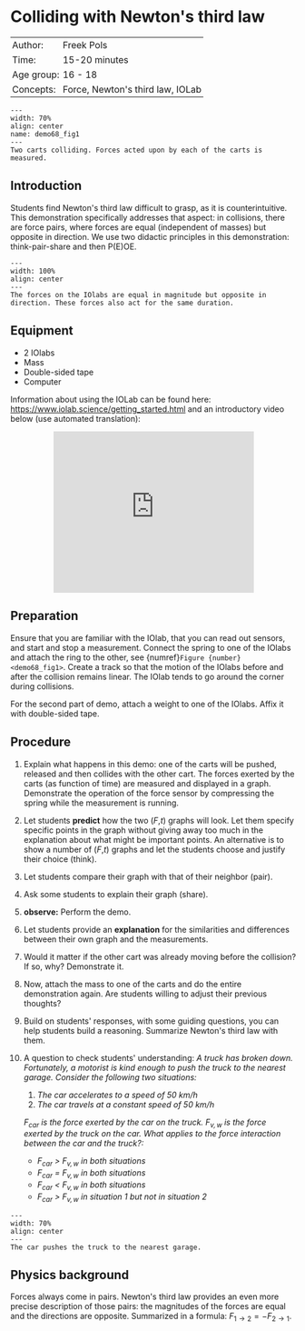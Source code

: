 # Colliding with Newton's third law 

<table style="width: 100%; border-collapse: collapse; border: none;">
    <tr style="background-color: var(--background-color);">  
        <td style="text-align: left; padding: 3px; border: none; color: var(--text-color)">Author:</td>
        <td style="text-align: left; padding: 3px; border: none; color: var(--text-color)">Freek Pols</td>
    </tr>
    <tr style="background-color: var(--background-color);"> 
        <td style="text-align: left; padding: 3px; border: none; color: var(--text-color)">Time:</td>
        <td style="text-align: left; padding: 3px; border: none; color: var(--text-color)">15-20 minutes</td>
    </tr>
    <tr style="background-color: var(--background-color);"> 
        <td style="text-align: left; padding: 3px; border: none; color: var(--text-color)">Age group:</td>
        <td style="text-align: left; padding: 3px; border: none; color: var(--text-color)">16 - 18</td>
    </tr>
    <tr style="background-color: var(--background-color);"> 
        <td style="text-align: left; padding: 3px; border: none; color: var(--text-color)">Concepts:</td>
        <td style="text-align: left; padding: 3px; border: none; color: var(--text-color)">Force, Newton's third law, IOLab</td>
    </tr>
</table>

```{figure} demo68_figure1.jpg
---
width: 70%
align: center
name: demo68_fig1
---
Two carts colliding. Forces acted upon by each of the carts is measured.
```

## Introduction
Students find Newton's third law difficult to grasp, as it is counterintuitive. This demonstration specifically addresses that aspect: in collisions, there are force pairs, where forces are equal (independent of masses) but opposite in direction. We use two didactic principles in this demonstration: think-pair-share and then P(E)OE. 

```{figure} demo68_figure2.JPG
---
width: 100%
align: center
---
The forces on the IOlabs are equal in magnitude but opposite in direction. These forces also act for the same duration.
```

## Equipment
- 2 IOlabs
- Mass
- Double-sided tape
- Computer

Information about using the IOLab can be found here: <a href="https://www.iolab.science/getting_started.html" target="_blank">https://www.iolab.science/getting_started.html</a> and an introductory video below (use automated translation):

<div style="display: flex; justify-content: center;">
    <div style="position: relative; width: 70%; height: 0; padding-bottom: 56.25%;">
        <iframe
            src="https://www.youtube.com/embed/PwPCHZAv_gs"
            style="position: absolute; top: 0; left: 0; width: 100%; height: 100%;"
            frameborder="0"
            allow="accelerometer; autoplay; clipboard-write; encrypted-media; gyroscope; picture-in-picture"
            allowfullscreen
        ></iframe>
    </div>
</div>

## Preparation
Ensure that you are familiar with the IOlab, that you can read out sensors, and start and stop a measurement. Connect the spring to one of the IOlabs and attach the ring to the other, see {numref}`Figure {number} <demo68_fig1>`. Create a track so that the motion of the IOlabs before and after the collision remains linear. The IOlab tends to go around the corner during collisions.

For the second part of demo, attach a weight to one of the IOlabs. Affix it with double-sided tape. 

## Procedure
1. Explain what happens in this demo: one of the carts will be pushed, released and then collides with the other cart. The forces exerted by the carts (as function of time) are measured and displayed in a graph. Demonstrate the operation of the force sensor by compressing the spring while the measurement is running. 
2. Let students **predict** how the two ($F$,$t$) graphs will look. Let them specify specific points in the graph without giving away too much in the explanation about what might be important points. An alternative is to show a number of ($F$,$t$) graphs and let the students choose and justify their choice (think). 
3. Let students compare their graph with that of their neighbor (pair). 
4. Ask some students to explain their graph (share). 
5. **observe:** Perform the demo.  
6. Let students provide an **explanation** for the similarities and differences between their own graph and the measurements. 
7. Would it matter if the other cart was already moving before the collision? If so, why? Demonstrate it. 
8. Now, attach the mass to one of the carts and do the entire demonstration again. Are students willing to adjust their previous thoughts?
9. Build on students' responses, with some guiding questions, you can help students build a reasoning. Summarize Newton's third law with them. 
10. A question to check students' understanding: *A truck has broken down. Fortunately, a motorist is kind enough to push the truck to the nearest garage. Consider the following two situations:*
    1. *The car accelerates to a speed of 50 km/h* 
    2. *The car travels at a constant speed of 50 km/h* 
     
    *$F_{\text{car}}$ is the force exerted by the car on the truck. ${F_{v,w}}$ is the force exerted by the truck on the car. What applies to the force interaction between the car and the truck?:* 
    - *$F_{\text{car}}$ > ${F_{v,w}}$ in both situations* 
    - *$F_{\text{car}}$ = ${F_{v,w}}$ in both situations* 
    - *$F_{\text{car}}$ < ${F_{v,w}}$ in both situations* 
    - *$F_{\text{car}}$ > ${F_{v,w}}$ in situation 1 but not in situation 2* 

```{figure} demo68_figure3.jpg
---
width: 70%
align: center
---
The car pushes the truck to the nearest garage.
```

## Physics background
Forces always come in pairs. Newton's third law provides an even more precise description of those pairs: the magnitudes of the forces are equal and the directions are opposite. Summarized in a formula: $F_{1→2}=-F_{2→1}$.